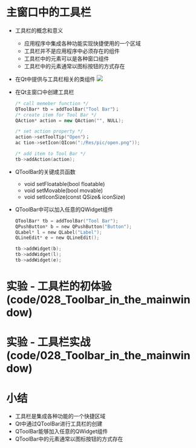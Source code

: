 # 主窗口中的工具栏

- 工具栏的概念和意义
    - 应用程序中集成各种功能实现快捷使用的一个区域
    - 工具栏并不是应用程序中必须存在的组件
    - 工具栏中的元素可以是各种窗口组件
    - 工具栏中的元素通常以图标按钮的方式存在

- 在Qt中提供与工具栏相关的类组件
    ![](_v_images_/.png)

- 在Qt主窗口中创建工具栏
    ```cpp
    /* call memeber function */
    QToolBar* tb = addToolBar("Tool Bar"）；
    /* create item for Tool Bar */
    QAction* action = new QAction("", NULL);

    /* set action property */
    action->setToolTip("Open"）；
    ac tion->setIcon(QIcon(":/Res/pic/open.png"));

    /* add item to Tool Bar */
    tb->addAction(action);
    ```

- QToolBar的关键成员函数
    - void setFloatable(bool floatable)
    - void setMovable(bool movable)
    - void setIconSize(const QSize& iconSize)

- QToolBar中可以加入任意的QWidget组件
    ```c
    QToolBar* tb = addToolBar("Tool Bar");
    QPushButton* b = new QPushButton("Button");
    QLabel* l = new QLabel("Label");
    QLineEdit* e = new QLineEdit();

    tb->addWidget(b);
    tb->addWidget(l);
    tb->addWidget(e);
    ```

# 实验 - 工具栏的初体验(code/028_Toolbar_in_the_mainwindow)


# 实验 - 工具栏实战(code/028_Toolbar_in_the_mainwindow)


# 小结
- 工具栏是集成各种功能的一个快捷区域
- Qt中通过QToolBar进行工具栏的创建
- QToolBar能够加入任意的QWidget组件
- QToolBar中的元素通常以图标按钮的方式存在